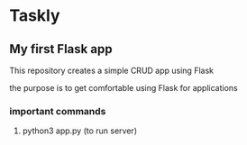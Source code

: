 # Taskly

## My first Flask app

This repository creates a simple CRUD app using Flask

the purpose is to get comfortable using Flask for applications

### important commands

1. python3 app.py (to run server)
